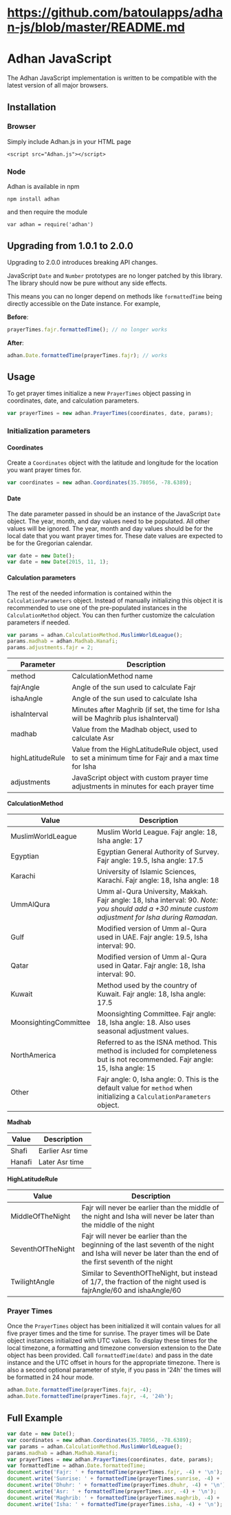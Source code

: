 # https://github.com/batoulapps/adhan-js/blob/master/README.md
# Adhan JavaScript

The Adhan JavaScript implementation is written to be compatible with the latest version of all major browsers.

## Installation

### Browser

Simply include Adhan.js in your HTML page

```
<script src="Adhan.js"></script>
```

### Node

Adhan is available in npm

```
npm install adhan
```

and then require the module

```
var adhan = require('adhan')
```

## Upgrading from 1.0.1 to 2.0.0
Upgrading to 2.0.0 introduces breaking API changes. 

JavaScript `Date` and `Number` prototypes are no longer patched by this library. 
The library should now be pure without any side effects.

This means you can no longer depend on methods like `formattedTime` being directly accessible on the Date instance. For example,
 
**Before**:

```js
prayerTimes.fajr.formattedTime(); // no longer works
```

**After**:

```js
adhan.Date.formattedTime(prayerTimes.fajr); // works
```


## Usage

To get prayer times initialize a new `PrayerTimes` object passing in coordinates,
date, and calculation parameters.

```js
var prayerTimes = new adhan.PrayerTimes(coordinates, date, params);
```

### Initialization parameters

#### Coordinates

Create a `Coordinates` object with the latitude and longitude for the location
you want prayer times for.

```js
var coordinates = new adhan.Coordinates(35.78056, -78.6389);
```

#### Date

The date parameter passed in should be an instance of the JavaScript `Date`
object. The year, month, and day values need to be populated. All other
values will be ignored. The year, month and day values should be for the local date
that you want prayer times for. These date values are expected to be for the Gregorian calendar.

```js
var date = new Date();
var date = new Date(2015, 11, 1);
```

#### Calculation parameters

The rest of the needed information is contained within the `CalculationParameters` object.
Instead of manually initializing this object it is recommended to use one of the pre-populated
instances in the `CalculationMethod` object. You can then further
customize the calculation parameters if needed.

```js
var params = adhan.CalculationMethod.MuslimWorldLeague();
params.madhab = adhan.Madhab.Hanafi;
params.adjustments.fajr = 2;
```

| Parameter | Description |
| --------- | ----------- |
| method    | CalculationMethod name |
| fajrAngle | Angle of the sun used to calculate Fajr |
| ishaAngle | Angle of the sun used to calculate Isha |
| ishaInterval | Minutes after Maghrib (if set, the time for Isha will be Maghrib plus ishaInterval) |
| madhab | Value from the Madhab object, used to calculate Asr |
| highLatitudeRule | Value from the HighLatitudeRule object, used to set a minimum time for Fajr and a max time for Isha |
| adjustments | JavaScript object with custom prayer time adjustments in minutes for each prayer time |

**CalculationMethod**

| Value | Description |
| ----- | ----------- |
| MuslimWorldLeague | Muslim World League. Fajr angle: 18, Isha angle: 17 |
| Egyptian | Egyptian General Authority of Survey. Fajr angle: 19.5, Isha angle: 17.5 |
| Karachi | University of Islamic Sciences, Karachi. Fajr angle: 18, Isha angle: 18 |
| UmmAlQura | Umm al-Qura University, Makkah. Fajr angle: 18, Isha interval: 90. *Note: you should add a +30 minute custom adjustment for Isha during Ramadan.* |
| Gulf | Modified version of Umm al-Qura used in UAE. Fajr angle: 19.5, Isha interval: 90. |
| Qatar | Modified version of Umm al-Qura used in Qatar. Fajr angle: 18, Isha interval: 90. |
| Kuwait | Method used by the country of Kuwait. Fajr angle: 18, Isha angle: 17.5 |
| MoonsightingCommittee | Moonsighting Committee. Fajr angle: 18, Isha angle: 18. Also uses seasonal adjustment values. |
| NorthAmerica | Referred to as the ISNA method. This method is included for completeness but is not recommended. Fajr angle: 15, Isha angle: 15 |
| Other | Fajr angle: 0, Isha angle: 0. This is the default value for `method` when initializing a `CalculationParameters` object. |

**Madhab**

| Value | Description |
| ----- | ----------- |
| Shafi | Earlier Asr time |
| Hanafi | Later Asr time |

**HighLatitudeRule**

| Value | Description |
| ----- | ----------- |
| MiddleOfTheNight | Fajr will never be earlier than the middle of the night and Isha will never be later than the middle of the night |
| SeventhOfTheNight | Fajr will never be earlier than the beginning of the last seventh of the night and Isha will never be later than the end of the first seventh of the night |
| TwilightAngle | Similar to SeventhOfTheNight, but instead of 1/7, the fraction of the night used is fajrAngle/60 and ishaAngle/60 |


### Prayer Times

Once the `PrayerTimes` object has been initialized it will contain values
for all five prayer times and the time for sunrise. The prayer times will be
Date object instances initialized with UTC values. To display these
times for the local timezone, a formatting and timezone conversion extension
to the Date object has been provided. Call `formattedTime(date)` and pass in 
the date instance and the  UTC offset in hours for the appropriate timezone.
There is also a second optional parameter of style, if you pass in '24h' the
times will be formatted in 24 hour mode.

```js
adhan.Date.formattedTime(prayerTimes.fajr, -4);
adhan.Date.formattedTime(prayerTimes.fajr, -4, '24h');
```

## Full Example

```js
var date = new Date();
var coordinates = new adhan.Coordinates(35.78056, -78.6389);
var params = adhan.CalculationMethod.MuslimWorldLeague();
params.madhab = adhan.Madhab.Hanafi;
var prayerTimes = new adhan.PrayerTimes(coordinates, date, params);
var formattedTime = adhan.Date.formattedTime;
document.write('Fajr: ' + formattedTime(prayerTimes.fajr, -4) + '\n');
document.write('Sunrise: ' + formattedTime(prayerTimes.sunrise, -4) + '\n');
document.write('Dhuhr: ' + formattedTime(prayerTimes.dhuhr, -4) + '\n');
document.write('Asr: ' + formattedTime(prayerTimes.asr, -4) + '\n');
document.write('Maghrib: ' + formattedTime(prayerTimes.maghrib, -4) + '\n');
document.write('Isha: ' + formattedTime(prayerTimes.isha, -4) + '\n');
```
